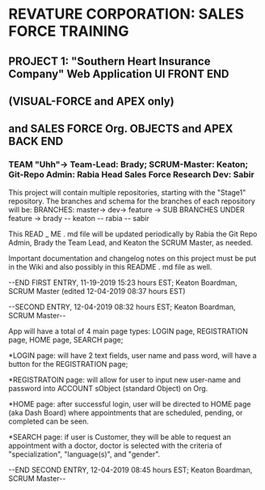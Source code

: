 #				REVATURE CORPORATION: SALES FORCE TRAINING

##		PROJECT 1: "Southern Heart Insurance Company" Web Application UI FRONT END
##		(VISUAL-FORCE and APEX only)
##		and SALES FORCE Org. OBJECTS and APEX BACK END

###		TEAM "Uhh"-> Team-Lead: Brady; SCRUM-Master: Keaton; Git-Repo Admin: Rabia Head Sales Force Research Dev: Sabir


This project will contain multiple repositories, starting with the "Stage1" repository.  The branches
and schema for the branches of each repository will be:
                                     BRANCHES: master-> dev-> feature ->
				     SUB BRANCHES UNDER feature -> brady -- keaton -- rabia -- sabir




This READ _ ME . md file will be updated periodically by Rabia the Git Repo Admin, Brady the Team Lead, and Keaton the SCRUM Master, as needed.

Important documentation and changelog notes on this project must be put in the Wiki and also possibly
in this README . md file as well.

--END FIRST ENTRY, 11-19-2019 15:23 hours EST; Keaton Boardman, SCRUM Master (edited 12-04-2019 08:37 hours EST)

--SECOND ENTRY, 12-04-2019 08:32 hours EST; Keaton Boardman, SCRUM Master--

App will have a total of 4 main page types: LOGIN page, REGISTRATION page, HOME page, SEARCH page;

*LOGIN page: will have 2 text fields, user name and pass word, will have a button for the REGISTRATION page;

*REGISTRATOIN page: will allow for user to input new user-name and password into ACCOUNT sObject (standard Object) on Org.

*HOME page: after successful login, user will be directed to HOME page (aka Dash Board) where appointments that are scheduled, pending, 
or completed can be seen.

*SEARCH page: if user is Customer, they will be able to request an appointment with a doctor, doctor is selected with the criteria of
"specialization", "language(s)", and "gender".

--END SECOND ENTRY, 12-04-2019 08:45 hours EST; Keaton Boardman, SCRUM Master--
